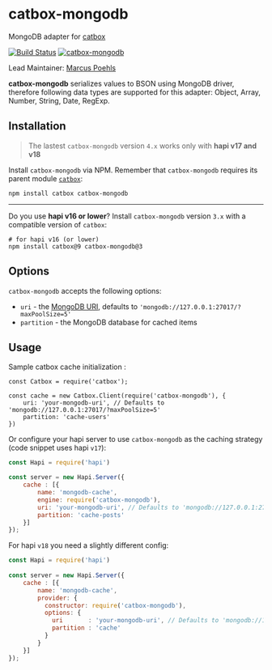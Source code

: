 catbox-mongodb
==============

MongoDB adapter for [catbox](https://github.com/hapijs/catbox)

[![Build Status](https://travis-ci.org/hapijs/catbox-mongodb.svg)](https://travis-ci.org/hapijs/catbox-mongodb)
[![catbox-mongodb](https://img.shields.io/npm/v/catbox-mongodb.svg)](https://www.npmjs.com/package/catbox-mongodb)

Lead Maintainer: [Marcus Poehls](https://github.com/marcuspoehls)

**catbox-mongodb** serializes values to BSON using MongoDB driver, therefore following data types are supported for this adapter: Object, Array, Number, String, Date, RegExp.


## Installation
> The lastest `catbox-mongodb` version `4.x` works only with **hapi v17 and v18**

Install `catbox-mongodb` via NPM. Remember that `catbox-mongodb` requires its parent module [`catbox`](https://github.com/hapijs/catbox):

```
npm install catbox catbox-mongodb
```

---

Do you use **hapi v16 or lower**? Install `catbox-mongodb` version `3.x` with a compatible version of `catbox`:

```
# for hapi v16 (or lower)
npm install catbox@9 catbox-mongodb@3
```


## Options
`catbox-mongodb` accepts the following options:

- `uri` - the [MongoDB URI](https://docs.mongodb.com/manual/reference/connection-string/), defaults to `'mongodb://127.0.0.1:27017/?maxPoolSize=5'`
- `partition` - the MongoDB database for cached items


## Usage
Sample catbox cache initialization :

```JS
const Catbox = require('catbox');

const cache = new Catbox.Client(require('catbox-mongodb'), {
    uri: 'your-mongodb-uri', // Defaults to 'mongodb://127.0.0.1:27017/?maxPoolSize=5'
    partition: 'cache-users'
})
```

Or configure your hapi server to use `catbox-mongodb` as the caching strategy (code snippet uses hapi `v17`):

```js
const Hapi = require('hapi')

const server = new Hapi.Server({
    cache : [{
        name: 'mongodb-cache',
        engine: require('catbox-mongodb'),
        uri: 'your-mongodb-uri', // Defaults to 'mongodb://127.0.0.1:27017/?maxPoolSize=5'
        partition: 'cache-posts'
    }]
});
```

For hapi `v18` you need a slightly different config:

```js
const Hapi = require('hapi')
 
const server = new Hapi.Server({
    cache : [{
        name: 'mongodb-cache',
        provider: {
          constructor: require('catbox-mongodb'),
          options: {
            uri       : 'your-mongodb-uri', // Defaults to 'mongodb://127.0.0.1:27017/?maxPoolSize=5'
            partition : 'cache'
          }
        }
    }]
});
```
